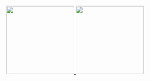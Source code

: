 <p align="center">
<a href="https://github.com/NidalZabade">
  <img height="180em" src="https://github-readme-stats.vercel.app/api?username=NidalZabade&theme=light&show_icons=true&include_all_commits=false&bg_color=0d1117&hide_border=true&title_color=58a6fe&icon_color=58a6ef#gh-dark-mode-only"/>
  <img height="180em" src="https://github-readme-stats.vercel.app/api/top-langs/?username=NidalZabade&layout=compact&theme=light&langs_count=10&bg_color=0d1117&hide_border=true&title_color=58a6fe&icon_color=58a6fe#gh-dark-mode-only"/>
</a>
</p>
